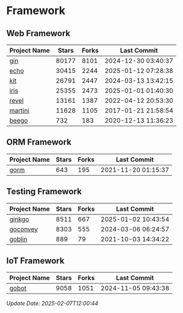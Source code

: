 # Framework

## Web Framework
| Project Name | Stars | Forks | Last Commit |
| ------------ | ----- | ----- | ----------- |
| [gin](https://github.com/gin-gonic/gin) | 80177 | 8101 | 2024-12-30 03:40:37 |
| [echo](https://github.com/labstack/echo) | 30415 | 2244 | 2025-01-12 07:28:38 |
| [kit](https://github.com/go-kit/kit) | 26791 | 2447 | 2024-03-13 13:42:15 |
| [iris](https://github.com/kataras/iris) | 25355 | 2473 | 2025-01-01 01:40:30 |
| [revel](https://github.com/revel/revel) | 13161 | 1387 | 2022-04-12 20:53:30 |
| [martini](https://github.com/go-martini/martini) | 11628 | 1105 | 2017-01-21 21:58:54 |
| [beego](https://github.com/astaxie/beego) | 732 | 183 | 2020-12-13 11:36:23 |

## ORM Framework
| Project Name | Stars | Forks | Last Commit |
| ------------ | ----- | ----- | ----------- |
| [gorm](https://github.com/jinzhu/gorm) | 643 | 195 | 2021-11-20 01:15:37 |

## Testing Framework
| Project Name | Stars | Forks | Last Commit |
| ------------ | ----- | ----- | ----------- |
| [ginkgo](https://github.com/onsi/ginkgo) | 8511 | 667 | 2025-01-02 10:43:54 |
| [goconvey](https://github.com/smartystreets/goconvey) | 8303 | 555 | 2024-03-06 06:24:57 |
| [goblin](https://github.com/franela/goblin) | 889 | 79 | 2021-10-03 14:34:22 |

## IoT Framework
| Project Name | Stars | Forks | Last Commit |
| ------------ | ----- | ----- | ----------- |
| [gobot](https://github.com/hybridgroup/gobot) | 9058 | 1051 | 2024-11-05 09:43:38 |

*Update Date: 2025-02-07T12:00:44*